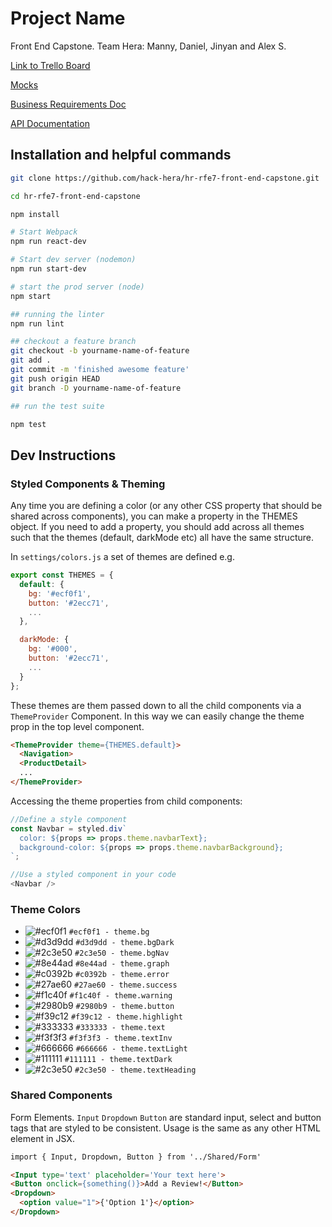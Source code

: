 # Project Name

Front End Capstone.  Team Hera: Manny, Daniel, Jinyan and Alex S.

[Link to Trello Board](https://trello.com/b/PS0E1PSC/front-end-capstone)

[Mocks](https://xd.adobe.com/view/e600dc0f-454c-44e3-5075-7872d04189ff-9031/?fullscreen)

[Business Requirements Doc](https://docs.google.com/document/d/1KAqduzY8ae3DYrSoCL1i23qHe95zJRYFulqMk-sGLWY/edit#)

[API Documentation](https://learn-2.galvanize.com/cohorts/3052/blocks/94/content_files/Front%20End%20Capstone/project-atelier-catwalk/API_Overview.md)


## Installation and helpful commands

```bash
git clone https://github.com/hack-hera/hr-rfe7-front-end-capstone.git

cd hr-rfe7-front-end-capstone

npm install

# Start Webpack
npm run react-dev

# Start dev server (nodemon)
npm run start-dev

# start the prod server (node)
npm start

## running the linter
npm run lint

## checkout a feature branch
git checkout -b yourname-name-of-feature
git add .
git commit -m 'finished awesome feature'
git push origin HEAD
git branch -D yourname-name-of-feature

## run the test suite

npm test
```


## Dev Instructions

### Styled Components & Theming

Any time you are defining a color (or any other CSS property that should be shared across components), you can make a property in the THEMES object.  If you need to add a property, you should add across all themes such that the themes (default, darkMode etc) all have the same structure.

In `settings/colors.js` a set of themes are defined e.g.

```javascript
export const THEMES = {
  default: {
    bg: '#ecf0f1',
    button: '#2ecc71',
    ...
  },

  darkMode: {
    bg: '#000',
    button: '#2ecc71',
    ...
  }
};
```

These themes are them passed down to all the child components via a `ThemeProvider` Component.  In this way we can easily change the theme prop in the top level component.

```HTML
<ThemeProvider theme={THEMES.default}>
  <Navigation>
  <ProductDetail>
  ...
</ThemeProvider>

```

Accessing the theme properties from child components:

```javascript
//Define a style component
const Navbar = styled.div`
  color: ${props => props.theme.navbarText};
  background-color: ${props => props.theme.navbarBackground};
`;

//Use a styled component in your code
<Navbar />
```

### Theme Colors

- ![#ecf0f1](https://via.placeholder.com/15/ecf0f1/000000?text=+) `#ecf0f1 - theme.bg`
- ![#d3d9dd](https://via.placeholder.com/15/d3d9dd/000000?text=+) `#d3d9dd - theme.bgDark`
- ![#2c3e50](https://via.placeholder.com/15/2c3e50/000000?text=+) `#2c3e50 - theme.bgNav`
- ![#8e44ad](https://via.placeholder.com/15/8e44ad/000000?text=+) `#8e44ad - theme.graph`
- ![#c0392b](https://via.placeholder.com/15/c0392b/000000?text=+) `#c0392b - theme.error`
- ![#27ae60](https://via.placeholder.com/15/27ae60/000000?text=+) `#27ae60 - theme.success`
- ![#f1c40f](https://via.placeholder.com/15/f1c40f/000000?text=+) `#f1c40f - theme.warning`
- ![#2980b9](https://via.placeholder.com/15/2980b9/000000?text=+) `#2980b9 - theme.button`
- ![#f39c12](https://via.placeholder.com/15/f39c12/000000?text=+) `#f39c12 - theme.highlight`
- ![#333333](https://via.placeholder.com/15/333333/000000?text=+) `#333333 - theme.text`
- ![#f3f3f3](https://via.placeholder.com/15/f3f3f3/000000?text=+) `#f3f3f3 - theme.textInv`
- ![#666666](https://via.placeholder.com/15/666666/000000?text=+) `#666666 - theme.textLight`
- ![#111111](https://via.placeholder.com/15/111111/000000?text=+) `#111111 - theme.textDark`
- ![#2c3e50](https://via.placeholder.com/15/2c3e50/000000?text=+) `#2c3e50 - theme.textHeading`

### Shared Components

Form Elements.  `Input` `Dropdown` `Button` are standard input, select and button tags that are styled to be consistent.  Usage is the same as any other HTML element in JSX.

```HTML
import { Input, Dropdown, Button } from '../Shared/Form'

<Input type='text' placeholder='Your text here'>
<Button onclick={something()}>Add a Review!</Button>
<Dropdown>
  <option value="1">{'Option 1'}</option>
</Dropdown>
```